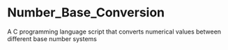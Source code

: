 # Number_Base_Conversion
A C programming language script that converts numerical values between different base number systems
